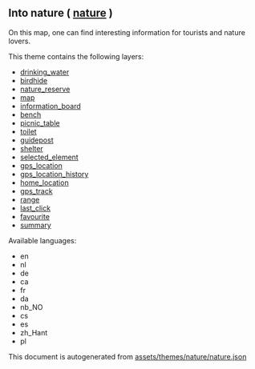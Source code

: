 [//]: # (WARNING: this file is automatically generated. Please find the sources at the bottom and edit those sources)

 Into nature ( [nature](https://mapcomplete.org/nature) ) 
----------------------------------------------------------



On this map, one can find interesting information for tourists and nature lovers.

This theme contains the following layers:



  - [drinking_water](../Layers/drinking_water.md)
  - [birdhide](../Layers/birdhide.md)
  - [nature_reserve](../Layers/nature_reserve.md)
  - [map](../Layers/map.md)
  - [information_board](../Layers/information_board.md)
  - [bench](../Layers/bench.md)
  - [picnic_table](../Layers/picnic_table.md)
  - [toilet](../Layers/toilet.md)
  - [guidepost](../Layers/guidepost.md)
  - [shelter](../Layers/shelter.md)
  - [selected_element](../Layers/selected_element.md)
  - [gps_location](../Layers/gps_location.md)
  - [gps_location_history](../Layers/gps_location_history.md)
  - [home_location](../Layers/home_location.md)
  - [gps_track](../Layers/gps_track.md)
  - [range](../Layers/range.md)
  - [last_click](../Layers/last_click.md)
  - [favourite](../Layers/favourite.md)
  - [summary](../Layers/summary.md)


Available languages:



  - en
  - nl
  - de
  - ca
  - fr
  - da
  - nb_NO
  - cs
  - es
  - zh_Hant
  - pl
 

This document is autogenerated from [assets/themes/nature/nature.json](https://github.com/pietervdvn/MapComplete/blob/develop/assets/themes/nature/nature.json)
